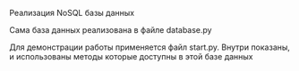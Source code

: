 Реализация NoSQL базы данных

Сама база данных реализована в файле database.py
 
Для демонстрации работы применяется файл start.py. Внутри показаны,
и использованы методы которые доступны в этой базе данных